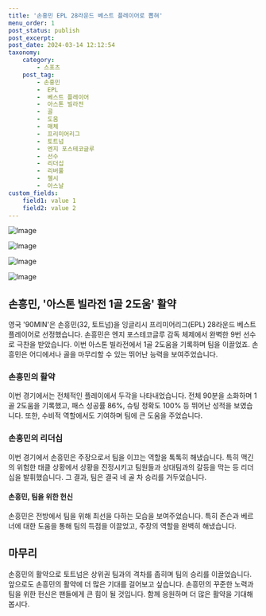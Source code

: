 ```yaml
---
title: '손흥민 EPL 28라운드 베스트 플레이어로 뽑혀'
menu_order: 1
post_status: publish
post_excerpt: 
post_date: 2024-03-14 12:12:54
taxonomy:
    category:
        - 스포츠
    post_tag:
        - 손흥민
        -  EPL
        -  베스트 플레이어
        -  아스톤 빌라전
        -  골
        -  도움
        -  매체
        -  프리미어리그
        -  토트넘
        -  엔지 포스테코글루
        -  선수
        -  리더십
        -  리버풀
        -  첼시
        -  아스날
custom_fields:
    field1: value 1
    field2: value 2
---
```


![Image](https://imgnews.pstatic.net/image/109/2024/03/14/0005034800_001_20240314092605303.jpg?type=w647)

![Image](https://imgnews.pstatic.net/image/109/2024/03/14/0005034800_002_20240314092605340.jpg?type=w647)

![Image](https://imgnews.pstatic.net/image/109/2024/03/14/0005034800_003_20240314092605353.jpg?type=w647)

![Image](https://imgnews.pstatic.net/image/109/2024/03/14/0005034800_004_20240314092605364.jpg?type=w647)

## 손흥민, '아스톤 빌라전 1골 2도움' 활약
영국 '90MIN'은 손흥민(32, 토트넘)을 잉글리시 프리미어리그(EPL) 28라운드 베스트 플레이어로 선정했습니다. 손흥민은 엔지 포스테코글루 감독 체제에서 완벽한 9번 선수로 극찬을 받았습니다. 이번 아스톤 빌라전에서 1골 2도움을 기록하며 팀을 이끌었죠. 손흥민은 어디에서나 골을 마무리할 수 있는 뛰어난 능력을 보여주었습니다.
### 손흥민의 활약
이번 경기에서는 전체적인 플레이에서 두각을 나타내었습니다. 전체 90분을 소화하며 1골 2도움을 기록했고, 패스 성공률 86%, 슈팅 정확도 100% 등 뛰어난 성적을 보였습니다. 또한, 수비적 역할에서도 기여하며 팀에 큰 도움을 주었습니다.
### 손흥민의 리더십
이번 경기에서 손흥민은 주장으로서 팀을 이끄는 역할을 톡톡히 해냈습니다. 특히 맥긴의 위험한 태클 상황에서 상황을 진정시키고 팀원들과 상대팀과의 갈등을 막는 등 리더십을 발휘했습니다. 그 결과, 팀은 결국 네 골 차 승리를 거두었습니다.
#### 손흥민, 팀을 위한 헌신
손흥민은 전방에서 팀을 위해 최선을 다하는 모습을 보여주었습니다. 특히 존슨과 베르너에 대한 도움을 통해 팀의 득점을 이끌었고, 주장의 역할을 완벽히 해냈습니다.
## 마무리
손흥민의 활약으로 토트넘은 상위권 팀과의 격차를 좁히며 팀의 승리를 이끌었습니다. 앞으로도 손흥민의 활약에 더 많은 기대를 걸어보고 싶습니다. 손흥민의 꾸준한 노력과 팀을 위한 헌신은 팬들에게 큰 힘이 될 것입니다. 함께 응원하며 더 많은 활약을 기대해 봅시다.
